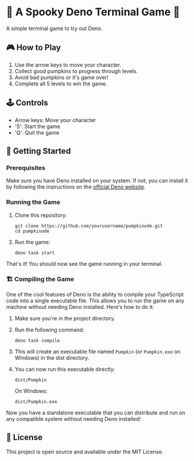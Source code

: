 # 🎃 A Spooky Deno Terminal Game 🎃

A simple terminal game to try out Deno.

## 🎮 How to Play

1. Use the arrow keys to move your character.
2. Collect good pumpkins to progress through levels.
3. Avoid bad pumpkins or it's game over!
4. Complete all 5 levels to win the game.

## 🕹️ Controls

- Arrow keys: Move your character
- 'S': Start the game
- 'Q': Quit the game

## 🚀 Getting Started

### Prerequisites

Make sure you have Deno installed on your system. If not, you can install it by following the instructions on the [official Deno website](https://deno.land/#installation).

### Running the Game

1. Clone this repository:
   ```
   git clone https://github.com/yourusername/pumpkinode.git
   cd pumpkinode
   ```

2. Run the game:
   ```
   deno task start
   ```

That's it! You should now see the game running in your terminal.

### 🏗️ Compiling the Game

One of the cool features of Deno is the ability to compile your TypeScript code into a single executable file. This allows you to run the game on any machine without needing Deno installed. Here's how to do it:

1. Make sure you're in the project directory.

2. Run the following command:
   ```
   deno task compile
   ```

3. This will create an executable file named `Pumpkin` (or `Pumpkin.exe` on Windows) in the dist directory.

4. You can now run this executable directly:
   ```
   dist/Pumpkin
   ```

   On Windows:
   ```
   dist/Pumpkin.exe
   ```

Now you have a standalone executable that you can distribute and run on any compatible system without needing Deno installed!

## 📜 License

This project is open source and available under the MIT License.
